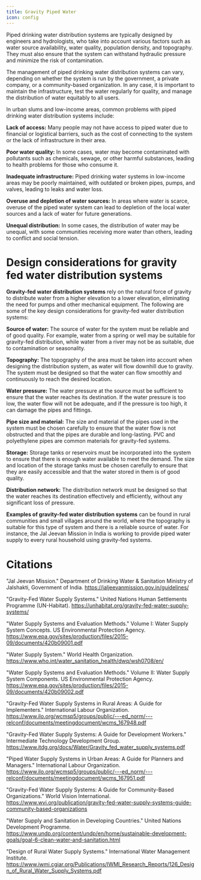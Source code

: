 ```yaml
---
title: Gravity Piped Water
icon: config
---
```

Piped drinking water distribution systems are typically designed by engineers and hydrologists, who take into account various factors such as water source availability, water quality, population density, and topography. They must also ensure that the system can withstand hydraulic pressure and minimize the risk of contamination.

The management of piped drinking water distribution systems can vary, depending on whether the system is run by the government, a private company, or a community-based organization. In any case, it is important to maintain the infrastructure, test the water regularly for quality, and manage the distribution of water equitably to all users.

In urban slums and low-income areas, common problems with piped drinking water distribution systems include:

<b>Lack of access:</b> Many people may not have access to piped water due to financial or logistical barriers, such as the cost of connecting to the system or the lack of infrastructure in their area.

<b>Poor water quality:</b> In some cases, water may become contaminated with pollutants such as chemicals, sewage, or other harmful substances, leading to health problems for those who consume it.

<b>Inadequate infrastructure:</b> Piped drinking water systems in low-income areas may be poorly maintained, with outdated or broken pipes, pumps, and valves, leading to leaks and water loss.

<b>Overuse and depletion of water sources:</b> In areas where water is scarce, overuse of the piped water system can lead to depletion of the local water sources and a lack of water for future generations.

<b>Unequal distribution:</b> In some cases, the distribution of water may be unequal, with some communities receiving more water than others, leading to conflict and social tension.


#  Design considerations for gravity fed water distribution systems

<b>Gravity-fed water distribution systems</b> rely on the natural force of gravity to distribute water from a higher elevation to a lower elevation, eliminating the need for pumps and other mechanical equipment. The following are some of the key design considerations for gravity-fed water distribution systems:

<b>Source of water:</b> The source of water for the system must be reliable and of good quality. For example, water from a spring or well may be suitable for gravity-fed distribution, while water from a river may not be as suitable, due to contamination or seasonality.

<b>Topography:</b> The topography of the area must be taken into account when designing the distribution system, as water will flow downhill due to gravity. The system must be designed so that the water can flow smoothly and continuously to reach the desired location.

<b>Water pressure:</b> The water pressure at the source must be sufficient to ensure that the water reaches its destination. If the water pressure is too low, the water flow will not be adequate, and if the pressure is too high, it can damage the pipes and fittings.

<b>Pipe size and material:</b> The size and material of the pipes used in the system must be chosen carefully to ensure that the water flow is not obstructed and that the pipes are durable and long-lasting. PVC and polyethylene pipes are common materials for gravity-fed systems.

<b>Storage:</b> Storage tanks or reservoirs must be incorporated into the system to ensure that there is enough water available to meet the demand. The size and location of the storage tanks must be chosen carefully to ensure that they are easily accessible and that the water stored in them is of good quality.

<b>Distribution network:</b> The distribution network must be designed so that the water reaches its destination effectively and efficiently, without any significant loss of pressure.

<b>Examples of gravity-fed water distribution systems</b> can be found in rural communities and small villages around the world, where the topography is suitable for this type of system and there is a reliable source of water. For instance, the Jal Jeevan Mission in India is working to provide piped water supply to every rural household using gravity-fed systems.

# Citations

"Jal Jeevan Mission." Department of Drinking Water & Sanitation
Ministry of Jalshakti, Government of India. <a href="https://jaljeevanmission.gov.in/guidelines">https://jaljeevanmission.gov.in/guidelines/</a>


"Gravity-Fed Water Supply Systems." United Nations Human Settlements Programme (UN-Habitat). https://unhabitat.org/gravity-fed-water-supply-systems/

"Water Supply Systems and Evaluation Methods." Volume I: Water Supply System Concepts. US Environmental Protection Agency. https://www.epa.gov/sites/production/files/2015-09/documents/420b09001.pdf

"Water Supply System." World Health Organization. https://www.who.int/water_sanitation_health/dwq/wsh0708/en/

"Water Supply Systems and Evaluation Methods." Volume II: Water Supply System Components. US Environmental Protection Agency. https://www.epa.gov/sites/production/files/2015-09/documents/420b09002.pdf

"Gravity-Fed Water Supply Systems in Rural Areas: A Guide for Implementers." International Labour Organization. https://www.ilo.org/wcmsp5/groups/public/---ed_norm/---relconf/documents/meetingdocument/wcms_167948.pdf

"Gravity-Fed Water Supply Systems: A Guide for Development Workers." Intermediate Technology Development Group. https://www.itdg.org/docs/Water/Gravity_fed_water_supply_systems.pdf

"Piped Water Supply Systems in Urban Areas: A Guide for Planners and Managers." International Labour Organization. https://www.ilo.org/wcmsp5/groups/public/---ed_norm/---relconf/documents/meetingdocument/wcms_167951.pdf

"Gravity-Fed Water Supply Systems: A Guide for Community-Based Organizations." World Vision International. https://www.wvi.org/publication/gravity-fed-water-supply-systems-guide-community-based-organizations

"Water Supply and Sanitation in Developing Countries." United Nations Development Programme. https://www.undp.org/content/undp/en/home/sustainable-development-goals/goal-6-clean-water-and-sanitation.html

"Design of Rural Water Supply Systems." International Water Management Institute. https://www.iwmi.cgiar.org/Publications/IWMI_Research_Reports/126_Design_of_Rural_Water_Supply_Systems.pdf